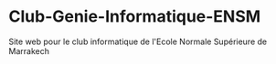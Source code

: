 # Club-Genie-Informatique-ENSM
Site web pour le club informatique de l'Ecole Normale Supérieure de Marrakech
